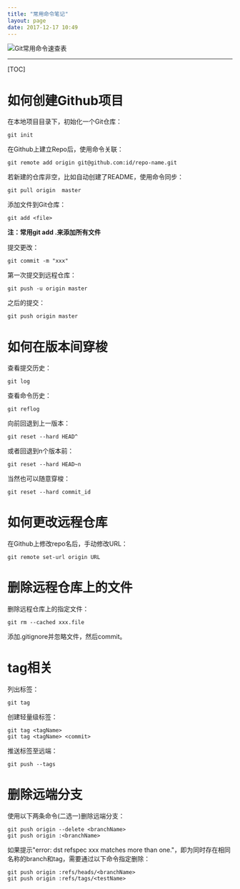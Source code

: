 ```yaml
---
title: "常用命令笔记"
layout: page
date: 2017-12-17 10:49
---
```


![Git常用命令速查表](http://7xrr7e.com1.z0.glb.clouddn.com/git_big_jb51.jpg)

---

[TOC]

# 如何创建Github项目

在本地项目目录下，初始化一个Git仓库：

```
git init
```

在Github上建立Repo后，使用命令关联：

```
git remote add origin git@github.com:id/repo-name.git
```

若新建的仓库非空，比如自动创建了README，使用命令同步：

```
git pull origin  master
```

添加文件到Git仓库：

```
git add <file>
```

**注：常用git add .来添加所有文件**

提交更改：

```
git commit -m "xxx"
```

第一次提交到远程仓库：

```
git push -u origin master
```

之后的提交：

```
git push origin master
```

# 如何在版本间穿梭

查看提交历史：

```
git log
```

查看命令历史：

```
git reflog
```

向前回退到上一版本：

```
git reset --hard HEAD^
```

或者回退到n个版本前：

```
git reset --hard HEAD~n
```

当然也可以随意穿梭：

```
git reset --hard commit_id
```

# 如何更改远程仓库

在Github上修改repo名后，手动修改URL：

```
git remote set-url origin URL 
```

# 删除远程仓库上的文件

删除远程仓库上的指定文件：

```
git rm --cached xxx.file
```

添加.gitignore并忽略文件，然后commit。

# tag相关

列出标签：

```
git tag
```

创建轻量级标签：

```
git tag <tagName>
git tag <tagName> <commit>
```

推送标签至远端：

```
git push --tags
```

# 删除远端分支

使用以下两条命令(二选一)删除远端分支：

```
git push origin --delete <branchName>
git push origin :<branchName>

```

如果提示"error: dst refspec xxx matches more than one."，即为同时存在相同名称的branch和tag，需要通过以下命令指定删除：

```
git push origin :refs/heads/<branchName>
git push origin :refs/tags/<testName>
```
